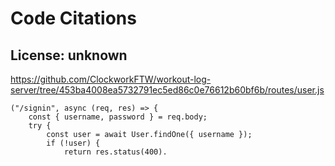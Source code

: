 # Code Citations

## License: unknown

https://github.com/ClockworkFTW/workout-log-server/tree/453ba4008ea5732791ec5ed86c0e76612b60bf6b/routes/user.js

```
("/signin", async (req, res) => {
    const { username, password } = req.body;
    try {
        const user = await User.findOne({ username });
        if (!user) {
            return res.status(400).
```
